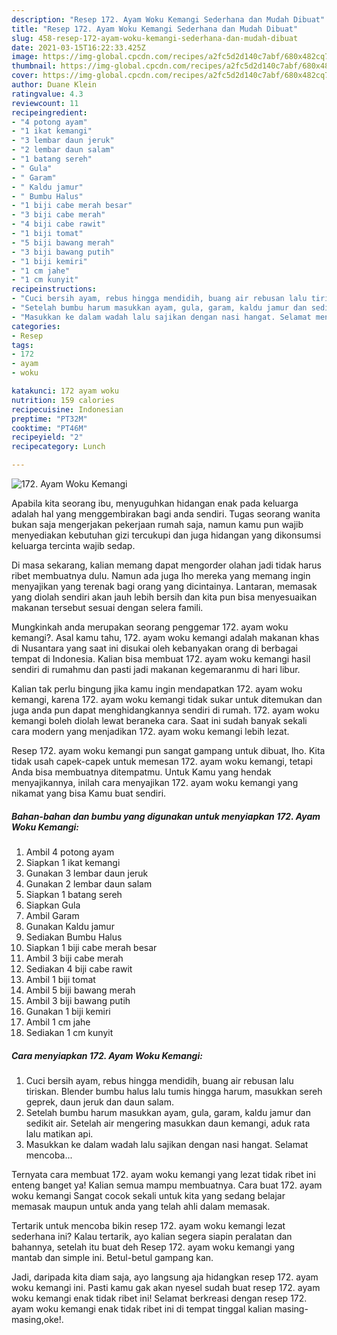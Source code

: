 ```yaml
---
description: "Resep 172. Ayam Woku Kemangi Sederhana dan Mudah Dibuat"
title: "Resep 172. Ayam Woku Kemangi Sederhana dan Mudah Dibuat"
slug: 458-resep-172-ayam-woku-kemangi-sederhana-dan-mudah-dibuat
date: 2021-03-15T16:22:33.425Z
image: https://img-global.cpcdn.com/recipes/a2fc5d2d140c7abf/680x482cq70/172-ayam-woku-kemangi-foto-resep-utama.jpg
thumbnail: https://img-global.cpcdn.com/recipes/a2fc5d2d140c7abf/680x482cq70/172-ayam-woku-kemangi-foto-resep-utama.jpg
cover: https://img-global.cpcdn.com/recipes/a2fc5d2d140c7abf/680x482cq70/172-ayam-woku-kemangi-foto-resep-utama.jpg
author: Duane Klein
ratingvalue: 4.3
reviewcount: 11
recipeingredient:
- "4 potong ayam"
- "1 ikat kemangi"
- "3 lembar daun jeruk"
- "2 lembar daun salam"
- "1 batang sereh"
- " Gula"
- " Garam"
- " Kaldu jamur"
- " Bumbu Halus"
- "1 biji cabe merah besar"
- "3 biji cabe merah"
- "4 biji cabe rawit"
- "1 biji tomat"
- "5 biji bawang merah"
- "3 biji bawang putih"
- "1 biji kemiri"
- "1 cm jahe"
- "1 cm kunyit"
recipeinstructions:
- "Cuci bersih ayam, rebus hingga mendidih, buang air rebusan lalu tiriskan. Blender bumbu halus lalu tumis hingga harum, masukkan sereh geprek, daun jeruk dan daun salam."
- "Setelah bumbu harum masukkan ayam, gula, garam, kaldu jamur dan sedikit air. Setelah air mengering masukkan daun kemangi, aduk rata lalu matikan api."
- "Masukkan ke dalam wadah lalu sajikan dengan nasi hangat. Selamat mencoba..."
categories:
- Resep
tags:
- 172
- ayam
- woku

katakunci: 172 ayam woku 
nutrition: 159 calories
recipecuisine: Indonesian
preptime: "PT32M"
cooktime: "PT46M"
recipeyield: "2"
recipecategory: Lunch

---
```



![172. Ayam Woku Kemangi](https://img-global.cpcdn.com/recipes/a2fc5d2d140c7abf/680x482cq70/172-ayam-woku-kemangi-foto-resep-utama.jpg)

Apabila kita seorang ibu, menyuguhkan hidangan enak pada keluarga adalah hal yang menggembirakan bagi anda sendiri. Tugas seorang  wanita bukan saja mengerjakan pekerjaan rumah saja, namun kamu pun wajib menyediakan kebutuhan gizi tercukupi dan juga hidangan yang dikonsumsi keluarga tercinta wajib sedap.

Di masa  sekarang, kalian memang dapat mengorder olahan jadi tidak harus ribet membuatnya dulu. Namun ada juga lho mereka yang memang ingin menyajikan yang terenak bagi orang yang dicintainya. Lantaran, memasak yang diolah sendiri akan jauh lebih bersih dan kita pun bisa menyesuaikan makanan tersebut sesuai dengan selera famili. 



Mungkinkah anda merupakan seorang penggemar 172. ayam woku kemangi?. Asal kamu tahu, 172. ayam woku kemangi adalah makanan khas di Nusantara yang saat ini disukai oleh kebanyakan orang di berbagai tempat di Indonesia. Kalian bisa membuat 172. ayam woku kemangi hasil sendiri di rumahmu dan pasti jadi makanan kegemaranmu di hari libur.

Kalian tak perlu bingung jika kamu ingin mendapatkan 172. ayam woku kemangi, karena 172. ayam woku kemangi tidak sukar untuk ditemukan dan juga anda pun dapat menghidangkannya sendiri di rumah. 172. ayam woku kemangi boleh diolah lewat beraneka cara. Saat ini sudah banyak sekali cara modern yang menjadikan 172. ayam woku kemangi lebih lezat.

Resep 172. ayam woku kemangi pun sangat gampang untuk dibuat, lho. Kita tidak usah capek-capek untuk memesan 172. ayam woku kemangi, tetapi Anda bisa membuatnya ditempatmu. Untuk Kamu yang hendak menyajikannya, inilah cara menyajikan 172. ayam woku kemangi yang nikamat yang bisa Kamu buat sendiri.

<!--inarticleads1-->

##### Bahan-bahan dan bumbu yang digunakan untuk menyiapkan 172. Ayam Woku Kemangi:

1. Ambil 4 potong ayam
1. Siapkan 1 ikat kemangi
1. Gunakan 3 lembar daun jeruk
1. Gunakan 2 lembar daun salam
1. Siapkan 1 batang sereh
1. Siapkan  Gula
1. Ambil  Garam
1. Gunakan  Kaldu jamur
1. Sediakan  Bumbu Halus
1. Siapkan 1 biji cabe merah besar
1. Ambil 3 biji cabe merah
1. Sediakan 4 biji cabe rawit
1. Ambil 1 biji tomat
1. Ambil 5 biji bawang merah
1. Ambil 3 biji bawang putih
1. Gunakan 1 biji kemiri
1. Ambil 1 cm jahe
1. Sediakan 1 cm kunyit




<!--inarticleads2-->

##### Cara menyiapkan 172. Ayam Woku Kemangi:

1. Cuci bersih ayam, rebus hingga mendidih, buang air rebusan lalu tiriskan. Blender bumbu halus lalu tumis hingga harum, masukkan sereh geprek, daun jeruk dan daun salam.
1. Setelah bumbu harum masukkan ayam, gula, garam, kaldu jamur dan sedikit air. Setelah air mengering masukkan daun kemangi, aduk rata lalu matikan api.
1. Masukkan ke dalam wadah lalu sajikan dengan nasi hangat. Selamat mencoba...




Ternyata cara membuat 172. ayam woku kemangi yang lezat tidak ribet ini enteng banget ya! Kalian semua mampu membuatnya. Cara buat 172. ayam woku kemangi Sangat cocok sekali untuk kita yang sedang belajar memasak maupun untuk anda yang telah ahli dalam memasak.

Tertarik untuk mencoba bikin resep 172. ayam woku kemangi lezat sederhana ini? Kalau tertarik, ayo kalian segera siapin peralatan dan bahannya, setelah itu buat deh Resep 172. ayam woku kemangi yang mantab dan simple ini. Betul-betul gampang kan. 

Jadi, daripada kita diam saja, ayo langsung aja hidangkan resep 172. ayam woku kemangi ini. Pasti kamu gak akan nyesel sudah buat resep 172. ayam woku kemangi enak tidak ribet ini! Selamat berkreasi dengan resep 172. ayam woku kemangi enak tidak ribet ini di tempat tinggal kalian masing-masing,oke!.

